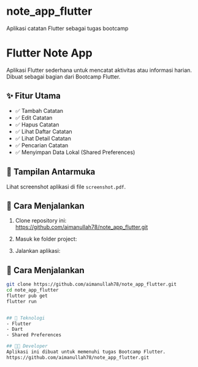 # note_app_flutter
Aplikasi catatan Flutter sebagai tugas bootcamp
# Flutter Note App

Aplikasi Flutter sederhana untuk mencatat aktivitas atau informasi harian. Dibuat sebagai bagian dari Bootcamp Flutter.

## ✨ Fitur Utama

- ✅ Tambah Catatan
- ✅ Edit Catatan
- ✅ Hapus Catatan
- ✅ Lihat Daftar Catatan
- ✅ Lihat Detail Catatan
- ✅ Pencarian Catatan
- ✅ Menyimpan Data Lokal (Shared Preferences)

## 📱 Tampilan Antarmuka
Lihat screenshot aplikasi di file `screenshot.pdf`.

## 🚀 Cara Menjalankan

1. Clone repository ini:
https://github.com/aimanullah78/note_app_flutter.git

2. Masuk ke folder project:
3. Jalankan aplikasi:
## 🚀 Cara Menjalankan

```bash
git clone https://github.com/aimanullah78/note_app_flutter.git
cd note_app_flutter
flutter pub get
flutter run


## 🧱 Teknologi
- Flutter
- Dart
- Shared Preferences

## 👨‍💻 Developer
Aplikasi ini dibuat untuk memenuhi tugas Bootcamp Flutter.
https://github.com/aimanullah78/note_app_flutter.git

